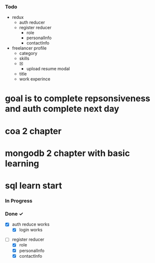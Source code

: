  <!--  today 28 
 -[x] ui and ux 
 
   -->
### Todo
* redux
  *  auth reducer 
  *  register reducer
     *  role  
     *  personalInfo
     *  contactInfo
* freelancer profile
     *  category
     *  skills
    -[x]   *   upload resume modal
     *  title
     *  work experince 
# goal is to complete repsonsiveness and auth complete next day
# coa 2 chapter 
# mongodb 2 chapter with basic learning
# sql learn start
### In Progress
 

### Done ✓

- [x] auth reduce works 
  *   [x] login works
 * [ ] register reducer
   - [x]  role  
   - [x]  personalInfo
   - [x]  contactInfo